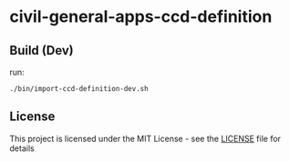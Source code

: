 # civil-general-apps-ccd-definition

## Build (Dev)

run:

```
./bin/import-ccd-definition-dev.sh
```

## License

This project is licensed under the MIT License - see the [LICENSE](LICENSE) file for details
